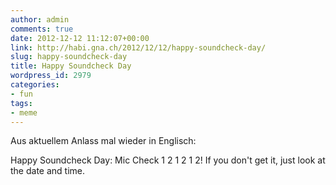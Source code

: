 ```yaml
---
author: admin
comments: true
date: 2012-12-12 11:12:07+00:00
link: http://habi.gna.ch/2012/12/12/happy-soundcheck-day/
slug: happy-soundcheck-day
title: Happy Soundcheck Day
wordpress_id: 2979
categories:
- fun
tags:
- meme
---
```


Aus aktuellem Anlass mal wieder in Englisch:




Happy Soundcheck Day: Mic Check 1 2 1 2 1 2! If you don't get it, just look at the date and time.
